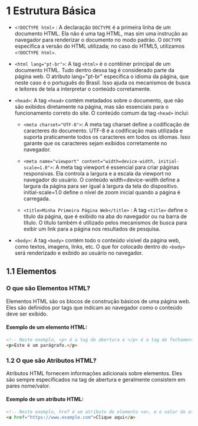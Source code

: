 # 1 Estrutura Básica

- `<!DOCTYPE html>` : A declaração `DOCTYPE` é a primeira linha de um documento HTML. Ela não é uma tag HTML, mas sim uma instrução ao navegador para renderizar o documento no modo padrão. O `DOCTYPE` especifica a versão do HTML utilizada; no caso do HTML5, utilizamos `<!DOCTYPE html>`.

- `<html lang="pt-br">`: A tag `<html>` é o contêiner principal de um documento HTML. Tudo dentro dessa tag é considerado parte da página web. O atributo lang="pt-br" especifica o idioma da página, que neste caso é o português do Brasil. Isso ajuda os mecanismos de busca e leitores de tela a interpretar o conteúdo corretamente.

<!-- o que são metada dados -->

- `<head>`: A tag `<head>` contém metadados sobre o documento, que não são exibidos diretamente na página, mas são essenciais para o funcionamento correto do site. O conteúdo comum da tag `<head>` inclui:

    - `<meta charset="UTF-8">`: A meta tag charset define a codificação de caracteres do documento. UTF-8 é a codificação mais utilizada e suporta praticamente todos os caracteres em todos os idiomas. Isso garante que os caracteres sejam exibidos corretamente no navegador.

    - `<meta name="viewport" content="width=device-width, initial-scale=1.0">`: A meta tag viewport é essencial para criar páginas responsivas. Ela controla a largura e a escala da viewport no navegador do usuário. O conteúdo width=device-width define a largura da página para ser igual à largura da tela do dispositivo. initial-scale=1.0 define o nível de zoom inicial quando a página é carregada.

    - `<title>Minha Primeira Página Web</title>` : A tag `<title>` define o título da página, que é exibido na aba do navegador ou na barra de título. O título também é utilizado pelos mecanismos de busca para exibir um link para a página nos resultados de pesquisa.

- `<body>`: A tag `<body>` contém todo o conteúdo visível da página web, como textos, imagens, links, etc. O que for colocado dentro do `<body>` será renderizado e exibido ao usuário no navegador.

## 1.1 Elementos

### O que são Elementos HTML?

Elementos HTML são os blocos de construção básicos de uma página web. Eles são definidos por tags que indicam ao navegador como o conteúdo deve ser exibido.

#### Exemplo de um elemento HTML:
```html
<!-- Neste exemplo, <p> é a tag de abertura e </p> é a tag de fechamento, enquanto o texto entre as tags é o conteúdo do elemento. -->
<p>Este é um parágrafo.</p>
```

### 1.2 O que são Atributos HTML?

Atributos HTML fornecem informações adicionais sobre elementos. Eles são sempre especificados na tag de abertura e geralmente consistem em pares nome/valor.

#### Exemplo de um atributo HTML:
```html
<!-- Neste exemplo, href é um atributo do elemento <a>, e o valor do atributo é a URL que será aberta quando o link for clicado. -->
<a href="https://www.example.com">Clique aqui</a>
```
